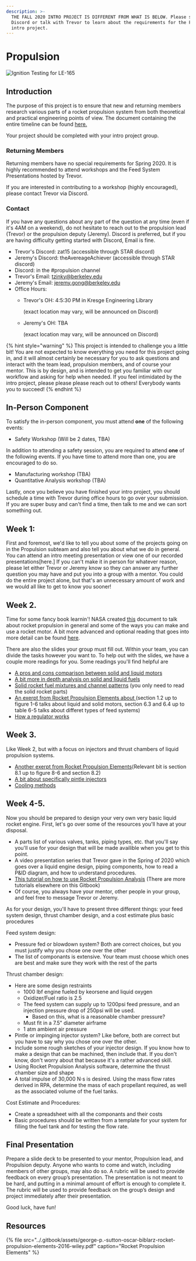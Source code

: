 ```yaml
---
description: >-
  THE FALL 2020 INTRO PROJECT IS DIFFERENT FROM WHAT IS BELOW. Please see the
  Discord or talk with Trevor to learn about the requirements for the Fall 2020
  intro project.
---
```


# Propulsion

![Ignition Testing for LE-165](../.gitbook/assets/ignitiontesting.PNG)

## Introduction

The purpose of this project is to ensure that new and returning members research various parts of a rocket propulsion system from both theoretical and practical engineering points of view. The document containing the entire timeline can be found [here.](https://docs.google.com/document/d/1RTEm9aAbXjOoAq3cZLYRdd0aQFkFVtegp608mWr5KFw/edit)

Your project should be completed with your intro project group.

### Returning Members

Returning members have no special requirements for Spring 2020. It is highly recommended to attend workshops and the Feed System Presentations hosted by Trevor.

If you are interested in contributing to a workshop \(highly encouraged\), please contact Trevor via Discord.

### Contact

If you have any questions about any part of the question at any time \(even if it's 4AM on a weekend\), do not hesitate to reach out to the propulsion lead \(Trevor\) or the propulsion deputy \(Jeremy\). Discord is preferred, but if you are having difficulty getting started with Discord, Email is fine.

* Trevor's Discord: zat15 \(accessible through STAR discord\)
* Jeremy's Discord: theAvereageAchiever  \(accessible through STAR discord\)
* Discord: in the \#propulsion channel
* Trevor's Email: tzinky@berkeley.edu
* Jeremy's Email: jeremy.gong@berkeley.edu
* Office Hours:
  * Trevor's OH: 4:5:30 PM in Kresge Engineering Library

    \(exact location may vary, will be announced on Discord\)

  * Jeremy's OH: TBA

    \(exact location may vary, will be announced on Discord\)

{% hint style="warning" %}
This project is intended to challenge you a little bit! You are not expected to know everything you need for this project going in, and it will almost certainly be necessary for you to ask questions and interact with the team lead, propulsion members, and of course your mentor. This is by design, and is intended to get you familiar with our workflow and asking for help when needed. If you feel intimidated by the intro project, please please please reach out to others! Everybody wants you to succeed!
{% endhint %}

##  In-Person Component

To satisfy the in-person component, you must attend **one** of the following events:

* Safety Workshop \(Will be 2 dates, TBA\)

In addition to attending a safety session, you are required to attend **one** of the following events. If you have time to attend more than one, you are encouraged to do so.

* Manufacturing workshop \(TBA\)
* Quantitative Analysis workshop \(TBA\)

Lastly, once you believe you have finished your intro project, you should schedule a time with Trevor during office hours to go over your submission. If you are super busy and can't find a time, then talk to me and we can sort something out.

## Week 1:
First and foremost, we'd like to tell you about some of the projects going on in the Propulsion subteam and also tell you about what we do in general. You can attend an intro meeting presentation or view one of our recorded presentations[here.] If you can't make it in person for whatever reason, please let either Trevor or Jeremy know so they can answer any further question you may have and put you into a group with a mentor. You could do the entire project alone, but that's an unnecessary amount of work and we would all like to get to know you sooner! 

## Week 2. 
Time for some fancy book learnin'! NASA created [this](https://er.jsc.nasa.gov/seh/05_Practical_Rocketry.pdf) document to talk about rocket propulsion in general and some of the ways you can make and use a rocket motor. A bit more advanced and optional reading that goes into more detail can be found [here](http://www.braeunig.us/space/propuls.htm).

There are also the slides your group must fill out. Within your team, you can divide the tasks however you want to. To help out with the slides, we have a couple more readings for you. 
Some readings you'll find helpful are 
  * [A pros and cons comparison between solid and liquid motors](thoughtco.com/how-rockets-work-1992379)
  * [A bit more in depth analysis on solid and liquid fuels](http://www.braeunig.us/space/propel.htm)
  * [Solid rocket fuel mixtures and channel patterns](https://science.howstuffworks.com/rocket.htm) (you only need to read the solid rocket parts)
  * [An exerpt from Rocket Propulsion Elements about ](https://wodeshu.gitee.io/roprop/text00004.html#c01) (section 1.2 up to figure 1-6 talks about liquid and solid motors, section 6.3 and 6.4 up to table 6-5 talks about differet types of feed systems)
  * [How a regulator works](https://www.fluidcontrols.co.uk/how-pressure-regulators-work/#:~:text=Here%20is%20a%20small%20overview,fluctuations%20in%20the%20inlet%20pressure.&text=If%20the%20load%20flow%20decreases,regulator%20flow%20must%20decrease%20also.)
  
## Week 3.
Like Week 2, but with a focus on injectors and thrust chambers of liquid propulsion systems. 
  * [Another exerpt from Rocket Propulsion Elements](https://wodeshu.gitee.io/roprop/text00011.html#c08)(Relevant bit is section 8.1 up to figure 8-6 and section 8.2)
  * [A bit about specifically pintle injectors](http://pintleinjector.blogspot.com/2016/12/pintle-injector.html)
  * [Cooling methods](https://aeronotes.weebly.com/cooling-in-liquid-rocket.html)

## Week 4-5.
Now you should be prepared to design your very own very basic liquid rocket engine. First, let's go over some of the resources you'll have at your disposal. 
  * A parts list of various valves, tanks, piping types, etc. that you'll say you'll use for your design that will be made availible when you get to this point.
  * A video presentation series that Trevor gave in the Spring of 2020 which goes over a liquid engine design, piping components, how to read a P&ID diagram, and how to understand procedures. 
  * [This tutorial on how to use Rocket Propulsion Analysis](https://www.youtube.com/watch?v=F3W3zZj4zX4) (There are more tutorials elsewhere on this Gitbook)
  * Of course, you always have your mentor, other people in your group, and feel free to message Trevor or Jeremy.
  
As for your design, you'll have to present three different things: your feed system design, thrust chamber design, and a cost estimate plus basic procedures

Feed system design:
  * Pressure fed or blowdown system? Both are correct choices, but you must justify why you chose one over the other
  * The list of componants is extensive. Your team must choose which ones are best and make sure they work with the rest of the parts
  
Thrust chamber design:
  * Here are some design restraints
    * 1000 lbf engine fueled by keorsene and liquid oxygen
    * Oxidizer/Fuel ratio is 2.5
    * The feed system can supply up to 1200psi feed pressure, and an injection pressure drop of 250psi will be used.
      * Based on this, what is a reasonable chamber pressure?
    * Must fit in a 7.5" diameter airframe
    * 1 atm ambient air pressure
  * Pintle or impinging injector system? Like before, both are correct but you have to say why you chose one over the other.
  * Include some rough sketches of your injector design. If you know how to make a design that can be machined, then include that. If you don't know, don't worry about that because it's a rather advanced skill.
  * Using Rocket Propulsion Analysis software, determine the thrust chamber size and shape
  * A total impulse of 30,000 N⋅s is desired. Using the mass flow rates derived in RPA, determine the mass of each propellant required, as well as the associated volume of the fuel tanks.
  
Cost Estimate and Procedures:
  * Create a spreadsheet with all the componants and their costs
  * Basic procedures should be written from a template for your system for filling the fuel tank and for testing the flow rate.
  
## Final Presentation 
Prepare a slide deck to be presented to your mentor, Propulsion lead, and Propulsion deputy. Anyone who wants to come and watch, including members of other groups, may also do so. A rubric will be used to provide feedback on every group’s presentation. The presentation is not meant to be hard, and putting in a minimal amount of effort is enough to complete it. The rubric will be used to provide feedback on the group’s design and project immediately after their presentation. 

Good luck, have fun!

## Resources

{% file src="../.gitbook/assets/george-p.-sutton-oscar-biblarz-rocket-propulsion-elements-2016-wiley.pdf" caption="Rocket Propulsion Elements" %}


